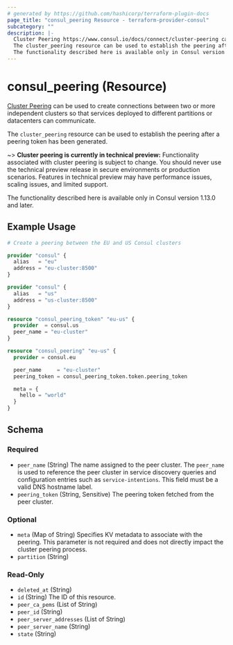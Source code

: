 ```yaml
---
# generated by https://github.com/hashicorp/terraform-plugin-docs
page_title: "consul_peering Resource - terraform-provider-consul"
subcategory: ""
description: |-
  Cluster Peering https://www.consul.io/docs/connect/cluster-peering can be used to create connections between two or more independent clusters so that services deployed to different partitions or datacenters can communicate.
  The cluster_peering resource can be used to establish the peering after a peering token has been generated.
  The functionality described here is available only in Consul version 1.13.0 and later.
---
```


# consul_peering (Resource)

[Cluster Peering](https://www.consul.io/docs/connect/cluster-peering) can be used to create connections between two or more independent clusters so that services deployed to different partitions or datacenters can communicate.

The `cluster_peering` resource can be used to establish the peering after a peering token has been generated.

~> **Cluster peering is currently in technical preview:** Functionality associated with cluster peering is subject to change. You should never use the technical preview release in secure environments or production scenarios. Features in technical preview may have performance issues, scaling issues, and limited support.

The functionality described here is available only in Consul version 1.13.0 and later.

## Example Usage

```terraform
# Create a peering between the EU and US Consul clusters

provider "consul" {
  alias   = "eu"
  address = "eu-cluster:8500"
}

provider "consul" {
  alias   = "us"
  address = "us-cluster:8500"
}

resource "consul_peering_token" "eu-us" {
  provider  = consul.us
  peer_name = "eu-cluster"
}

resource "consul_peering" "eu-us" {
  provider = consul.eu

  peer_name     = "eu-cluster"
  peering_token = consul_peering_token.token.peering_token

  meta = {
    hello = "world"
  }
}
```

<!-- schema generated by tfplugindocs -->
## Schema

### Required

- `peer_name` (String) The name assigned to the peer cluster. The `peer_name` is used to reference the peer cluster in service discovery queries and configuration entries such as `service-intentions`. This field must be a valid DNS hostname label.
- `peering_token` (String, Sensitive) The peering token fetched from the peer cluster.

### Optional

- `meta` (Map of String) Specifies KV metadata to associate with the peering. This parameter is not required and does not directly impact the cluster peering process.
- `partition` (String)

### Read-Only

- `deleted_at` (String)
- `id` (String) The ID of this resource.
- `peer_ca_pems` (List of String)
- `peer_id` (String)
- `peer_server_addresses` (List of String)
- `peer_server_name` (String)
- `state` (String)
